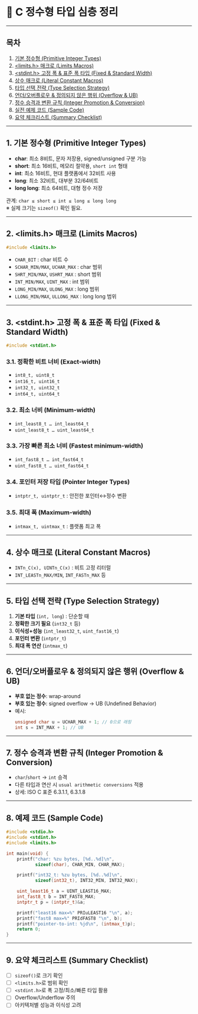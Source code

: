 # 📘 C 정수형 타입 심층 정리

---
## 목차
1. [기본 정수형 (Primitive Integer Types)](#1-기본-정수형-primitive-integer-types)
2. [<limits.h> 매크로 (Limits Macros)](#2-limitsh-매크로-limits-macros)
3. [<stdint.h> 고정 폭 & 표준 폭 타입 (Fixed & Standard Width)](#3-stdbinth-고정-폭--표준-폭-타입-fixed--standard-width)
4. [상수 매크로 (Literal Constant Macros)](#4-상수-매크로-literal-constant-macros)
5. [타입 선택 전략 (Type Selection Strategy)](#5-타입-선택-전략-type-selection-strategy)
6. [언더/오버플로우 & 정의되지 않은 행위 (Overflow & UB)](#6-언더오버플로우--정의되지-않은-행위-overflow--ub)
7. [정수 승격과 변환 규칙 (Integer Promotion & Conversion)](#7-정수-승격과-변환-규칙-integer-promotion--conversion)
8. [실전 예제 코드 (Sample Code)](#8-실전-예제-코드-sample-code)
9. [요약 체크리스트 (Summary Checklist)](#9-요약-체크리스트-summary-checklist)

---

## 1. 기본 정수형 (Primitive Integer Types)
- **char**: 최소 8비트, 문자 저장용, signed/unsigned 구분 가능
- **short**: 최소 16비트, 메모리 절약용, `short int` 형태
- **int**: 최소 16비트, 현대 플랫폼에서 32비트 사용
- **long**: 최소 32비트, 대부분 32/64비트
- **long long**: 최소 64비트, 대형 정수 저장

관계: `char ≤ short ≤ int ≤ long ≤ long long`  
※ 실제 크기는 `sizeof()` 확인 필요.

---

## 2. <limits.h> 매크로 (Limits Macros)
```c
#include <limits.h>
```
- `CHAR_BIT` : char 비트 수
- `SCHAR_MIN/MAX`, `UCHAR_MAX` : char 범위
- `SHRT_MIN/MAX`, `USHRT_MAX` : short 범위
- `INT_MIN/MAX`, `UINT_MAX` : int 범위
- `LONG_MIN/MAX`, `ULONG_MAX` : long 범위
- `LLONG_MIN/MAX`, `ULLONG_MAX` : long long 범위

---

## 3. <stdint.h> 고정 폭 & 표준 폭 타입 (Fixed & Standard Width)
```c
#include <stdint.h>
```
### 3.1. 정확한 비트 너비 (Exact-width)
- `int8_t, uint8_t`
- `int16_t, uint16_t`
- `int32_t, uint32_t`
- `int64_t, uint64_t`

### 3.2. 최소 너비 (Minimum-width)
- `int_least8_t … int_least64_t`
- `uint_least8_t … uint_least64_t`

### 3.3. 가장 빠른 최소 너비 (Fastest minimum-width)
- `int_fast8_t … int_fast64_t`
- `uint_fast8_t … uint_fast64_t`

### 3.4. 포인터 저장 타입 (Pointer Integer Types)
- `intptr_t, uintptr_t` : 안전한 포인터↔정수 변환

### 3.5. 최대 폭 (Maximum-width)
- `intmax_t, uintmax_t` : 플랫폼 최고 폭

---

## 4. 상수 매크로 (Literal Constant Macros)
- `INTn_C(x), UINTn_C(x)` : 비트 고정 리터럴
- `INT_LEASTn_MAX/MIN`, `INT_FASTn_MAX` 등

---

## 5. 타입 선택 전략 (Type Selection Strategy)
1. **기본 타입** (`int, long`) : 단순할 때
2. **정확한 크기 필요** (`int32_t` 등)
3. **이식성+성능** (`int_least32_t`, `uint_fast16_t`)
4. **포인터 변환** (`intptr_t`)
5. **최대 폭 연산** (`intmax_t`)

---

## 6. 언더/오버플로우 & 정의되지 않은 행위 (Overflow & UB)
- **부호 없는 정수**: wrap-around
- **부호 있는 정수**: signed overflow → UB (Undefined Behavior)
- 예시:
  ```c
  unsigned char u = UCHAR_MAX + 1; // 0으로 래핑
  int s = INT_MAX + 1; // UB
  ```

---

## 7. 정수 승격과 변환 규칙 (Integer Promotion & Conversion)
- `char`/`short` → `int` 승격
- 다른 타입과 연산 시 `usual arithmetic conversions` 적용
- 상세: ISO C 표준 6.3.1.1, 6.3.1.8

---

## 8. 예제 코드 (Sample Code)
```c
#include <stdio.h>
#include <stdint.h>
#include <limits.h>

int main(void) {
    printf("char: %zu bytes, [%d..%d]\n",
           sizeof(char), CHAR_MIN, CHAR_MAX);

    printf("int32_t: %zu bytes, [%d..%d]\n",
           sizeof(int32_t), INT32_MIN, INT32_MAX);

    uint_least16_t a = UINT_LEAST16_MAX;
    int_fast8_t b = INT_FAST8_MAX;
    intptr_t p = (intptr_t)&a;

    printf("least16 max=%" PRIuLEAST16 "\n", a);
    printf("fast8 max=%" PRIdFAST8 "\n", b);
    printf("pointer-to-int: %jd\n", (intmax_t)p);
    return 0;
}
```

---

## 9. 요약 체크리스트 (Summary Checklist)
- [ ] `sizeof()`로 크기 확인
- [ ] `<limits.h>`로 범위 확인
- [ ] `<stdint.h>`로 폭 고정/최소/빠른 타입 활용
- [ ] Overflow/Underflow 주의
- [ ] 아키텍처별 성능과 이식성 고려  
